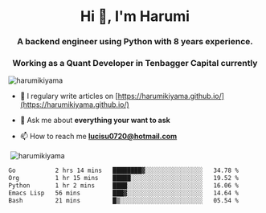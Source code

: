 <h1 align="center">Hi 👋, I'm Harumi</h1>
<h3 align="center">A backend engineer using <b>Python</b> with 8 years experience.</h3>
<h3 align="center">Working as a Quant Developer in <b>Tenbagger Capital</b> currently</h3>

<p align="left"> <img src="https://komarev.com/ghpvc/?username=harumikiyama" alt="harumikiyama" /> </p>


- 📝 I regulary write articles on [https://harumikiyama.github.io/](https://harumikiyama.github.io/)

- 💬 Ask me about **everything your want to ask**

- 📫 How to reach me **lucisu0720@hotmail.com**

<p>&nbsp;<img align="center" src="https://github-readme-stats.vercel.app/api?username=harumikiyama&show_icons=true" alt="harumikiyama" /></p>


<!--START_SECTION:waka-->

```txt
Go           2 hrs 14 mins   ████████▓░░░░░░░░░░░░░░░░   34.78 %
Org          1 hr 15 mins    █████░░░░░░░░░░░░░░░░░░░░   19.52 %
Python       1 hr 2 mins     ████░░░░░░░░░░░░░░░░░░░░░   16.06 %
Emacs Lisp   56 mins         ███▓░░░░░░░░░░░░░░░░░░░░░   14.64 %
Bash         21 mins         █▒░░░░░░░░░░░░░░░░░░░░░░░   05.54 %
```

<!--END_SECTION:waka-->
